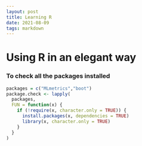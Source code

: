 ```yaml
---
layout: post
title: Learning R
date: 2021-08-09
tags: markdown    
---
```


# Using R in an elegant way
### To check all the packages installed
```R
packages = c("MLmetrics","boot")
package.check <- lapply(
  packages,
  FUN = function(x) {
    if (!require(x, character.only = TRUE)) {
      install.packages(x, dependencies = TRUE)
      library(x, character.only = TRUE)
    }
  }
)
```